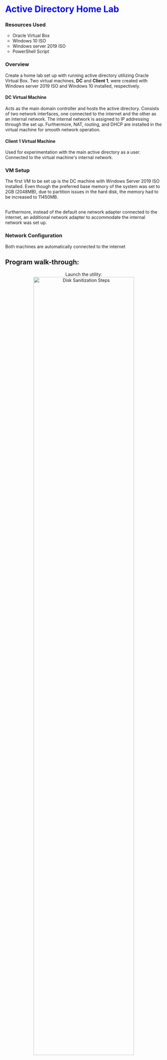 <h1 style="color:blue"> Active Directory Home Lab</h1>


<h3>Resources Used</h3>
<ul type="circle">
 <li>Oracle Virtual Box</li>
 <li>Windows 10 ISO</li>
 <li>Windows server 2019 ISO</li>
 <li>PowerShell Script</li>
</ul>


<h3>Overview</h3>
Create a home lab set up with running active directory utilizing Oracle Virtual Box. Two virtual machines, <b>DC</b> and <b>Client 1</b>, were created with Windows server 2019 ISO and Windows 10 installed, respectively.

<h4>DC Virtual Machine</h4>
Acts as the main domain controller and hosts the active directory. Consists of two network interfaces, one connected to the internet and the other as an internal network. The internal network is assigned to IP addressing through the set up. Furthermore, NAT, routing, and DHCP are installed in the virtual machine for smooth network operation.

<h4>Client 1 Virtual Machine</h4>
Used for experimentation with the main active directory as a user. Connected to the virtual machine's internal network.

<h3>VM Setup</h3>
The first VM to be set up is the DC machine with Windows Server 2019 ISO installed. Even though the preferred base memory of the system was set to 2GB (2048MB), due to partition issues in the hard disk, the memory had to be increased to 11450MB.

<br> Furthermore, instead of the default one network adapter connected to the internet, an additional network adapter to accommodate the internal network was set up.

<h3>Network Configuration</h3>
Both machines are automatically connected to the internet

<h2>Program walk-through:</h2>

<p align="center">
Launch the utility: <br/>
<img src="https://i.imgur.com/62TgaWL.png" height="80%" width="80%" alt="Disk Sanitization Steps"/>
<br />
<br />
Select the disk:  <br/>
<img src="https://i.imgur.com/tcTyMUE.png" height="80%" width="80%" alt="Disk Sanitization Steps"/>
<br />
<br />
Enter the number of passes: <br/>
<img src="https://i.imgur.com/nCIbXbg.png" height="80%" width="80%" alt="Disk Sanitization Steps"/>
<br />
<br />
Confirm your selection:  <br/>
<img src="https://i.imgur.com/cdFHBiU.png" height="80%" width="80%" alt="Disk Sanitization Steps"/>
<br />
<br />
Wait for process to complete (may take some time):  <br/>
<img src="https://i.imgur.com/JL945Ga.png" height="80%" width="80%" alt="Disk Sanitization Steps"/>
<br />
<br />
Sanitization complete:  <br/>
<img src="https://i.imgur.com/K71yaM2.png" height="80%" width="80%" alt="Disk Sanitization Steps"/>
<br />
<br />
Observe the wiped disk:  <br/>
<img src="https://i.imgur.com/AeZkvFQ.png" height="80%" width="80%" alt="Disk Sanitization Steps"/>
</p>

<!--
 ```diff
- text in red
+ text in green
! text in orange
# text in gray
@@ text in purple (and bold)@@
```
--!>
